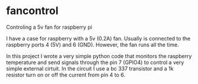 # fancontrol
Controling a 5v fan for raspberry pi

I have a case for raspberry with a 5v (0.2A) fan. Usually is connected to the raspberry ports 4 (5V) and 6 (GND). However, the fan runs all the time. 

In this project I wrote a very simple python code that monitors the raspberry temperature and send signals through the pin 7 (GPIO4) to control a very simple external cirtuit. In the circuit I use a bc 337 transistor and a 1k resistor turn on or off the current from pin 4 to 6.

